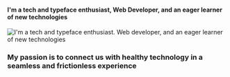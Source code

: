 #### I'm a tech and typeface enthusiast, Web Developer, and an eager learner of new technologies
![I'm a tech and typeface enthusiast. Web developer, and an eager learner of new technologies](https://i.pinimg.com/originals/19/b3/69/19b369c907ca2ff4018dbc16e898e4cf.png)

### My passion is to connect us with healthy technology in a seamless and frictionless experience
